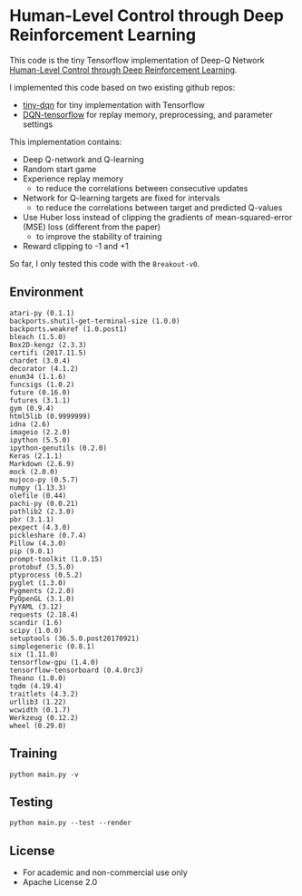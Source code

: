 # Human-Level Control through Deep Reinforcement Learning

This code is the tiny Tensorflow implementation of Deep-Q Network [Human-Level Control through Deep Reinforcement Learning](https://www.nature.com/articles/nature14236).

I implemented this code based on two existing github repos:
- [tiny-dqn](https://github.com/ageron/tiny-dqn) for tiny implementation with Tensorflow
- [DQN-tensorflow](https://github.com/devsisters/DQN-tensorflow) for replay memory, preprocessing, and parameter settings

This implementation contains:
- Deep Q-network and Q-learning
- Random start game
- Experience replay memory
    - to reduce the correlations between consecutive updates
- Network for Q-learning targets are fixed for intervals
    - to reduce the correlations between target and predicted Q-values
- Use Huber loss instead of clipping the gradients of mean-squared-error (MSE) loss (different from the paper)
    - to improve the stability of training
- Reward clipping to -1 and +1

So far, I only tested this code with the `Breakout-v0`.

## Environment
```
atari-py (0.1.1)
backports.shutil-get-terminal-size (1.0.0)
backports.weakref (1.0.post1)
bleach (1.5.0)
Box2D-kengz (2.3.3)
certifi (2017.11.5)
chardet (3.0.4)
decorator (4.1.2)
enum34 (1.1.6)
funcsigs (1.0.2)
future (0.16.0)
futures (3.1.1)
gym (0.9.4)
html5lib (0.9999999)
idna (2.6)
imageio (2.2.0)
ipython (5.5.0)
ipython-genutils (0.2.0)
Keras (2.1.1)
Markdown (2.6.9)
mock (2.0.0)
mujoco-py (0.5.7)
numpy (1.13.3)
olefile (0.44)
pachi-py (0.0.21)
pathlib2 (2.3.0)
pbr (3.1.1)
pexpect (4.3.0)
pickleshare (0.7.4)
Pillow (4.3.0)
pip (9.0.1)
prompt-toolkit (1.0.15)
protobuf (3.5.0)
ptyprocess (0.5.2)
pyglet (1.3.0)
Pygments (2.2.0)
PyOpenGL (3.1.0)
PyYAML (3.12)
requests (2.18.4)
scandir (1.6)
scipy (1.0.0)
setuptools (36.5.0.post20170921)
simplegeneric (0.8.1)
six (1.11.0)
tensorflow-gpu (1.4.0)
tensorflow-tensorboard (0.4.0rc3)
Theano (1.0.0)
tqdm (4.19.4)
traitlets (4.3.2)
urllib3 (1.22)
wcwidth (0.1.7)
Werkzeug (0.12.2)
wheel (0.29.0)
```


## Training
```
python main.py -v
```


## Testing
```
python main.py --test --render
```


## License
- For academic and non-commercial use only
- Apache License 2.0
